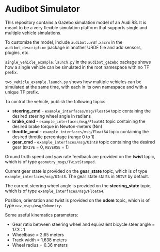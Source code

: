 # Audibot Simulator

This repository contains a Gazebo simulation model of an Audi R8. It is meant to be a very flexible simulation platform that supports single and multiple vehicle simulations.

To customize the model, include `audibot.urdf.xacro` in the `audibot_description` package in another URDF file and add sensors, plugins, etc.

`single_vehicle_example.launch.py` in the `audibot_gazebo` package shows how a single vehicle can be simulated in the root namespace with no TF prefix.

`two_vehicle_example.launch.py` shows how multiple vehicles can be simulated at the same time, with each in its own namespace and with a unique TF prefix.

To control the vehicle, publish the following topics:

- **steering_cmd** - `example_interfaces/msg/Float64` topic containing the desired steering wheel angle in radians
- **brake_cmd** - `example_interfaces/msg/Float64` topic containing the desired brake torque in Newton-meters (Nm)
- **throttle_cmd** - `example_interfaces/msg/Float64` topic containing the desired throttle percentage (range 0 to 1)
- **gear_cmd** - `example_interfaces/msg/UInt8` topic containing the desired gear (`DRIVE` = 0, `REVERSE` = 1)

Ground truth speed and yaw rate feedback are provided on the **twist** topic, which is of type `geometry_msgs/TwistStamped`.

Current gear state is provided on the **gear_state** topic, which is of type `example_interfaces/msg/UInt8`. The gear state starts in `DRIVE` by default.

The current steering wheel angle is provided on the **steering_state** topic, which is of type `example_interfaces/msg/Float64`.

Position, orientation and twist is provided on the **odom** topic, which is of type `nav_msgs/msg/Odometry`.

Some useful kinematics parameters:

- Gear ratio between steering wheel and equivalent bicycle steer angle = 17.3 : 1
- Wheelbase = 2.65 meters
- Track width = 1.638 meters
- Wheel radius = 0.36 meters
